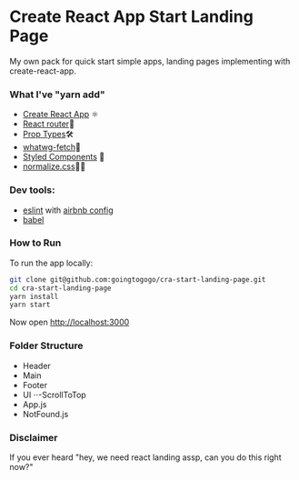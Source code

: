 # Create React App Start Landing Page

My own pack for quick start simple apps, landing pages implementing with create-react-app.

### What I've "yarn add"

* [Create React App](https://github.com/facebookincubator/create-react-app) ⚛️
* [React router](https://github.com/ReactTraining/react-router)🚀
* [Prop Types](https://github.com/facebook/prop-types)🛠
* [whatwg-fetch](https://github.com/github/fetch)📩
* [Styled Components](https://github.com/styled-components/styled-components) 💅
* [normalize.css](https://github.com/necolas/normalize.css/)👱‍♀️

### Dev tools:

* [eslint](https://eslint.org/) with [airbnb config](https://github.com/airbnb/javascript)
* [babel](https://github.com/babel/babel)

### How to Run

To run the app locally:

```sh
git clone git@github.com:goingtogogo/cra-start-landing-page.git
cd cra-start-landing-page
yarn install
yarn start
```

Now open [http://localhost:3000](http://localhost:3000)

### Folder Structure

* Header
* Main
* Footer
* UI
  ⋅⋅-ScrollToTop
* App.js
* NotFound.js

### Disclaimer

If you ever heard "hey, we need react landing assp, can you do this right now?"
